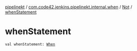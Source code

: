 [pipelinekt](../../index.md) / [com.code42.jenkins.pipelinekt.internal.when](../index.md) / [Not](index.md) / [whenStatement](./when-statement.md)

# whenStatement

`val whenStatement: `[`When`](../../com.code42.jenkins.pipelinekt.core/-when.md)